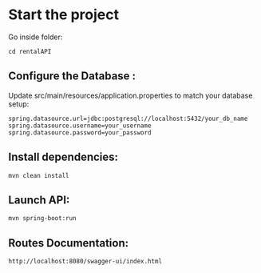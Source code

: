 # Start the project

Go inside folder:

    cd rentalAPI

## Configure the Database :

Update src/main/resources/application.properties to match your database setup:

    spring.datasource.url=jdbc:postgresql://localhost:5432/your_db_name
    spring.datasource.username=your_username
    spring.datasource.password=your_password
   

## Install dependencies:

    mvn clean install

## Launch API:

    mvn spring-boot:run

## Routes Documentation:
    http://localhost:8080/swagger-ui/index.html

